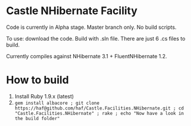 # Castle NHibernate Facility

Code is currently in Alpha stage. Master branch only. No build scripts.

To use: download the code. Build with .sln file. There are just 6 .cs files to build.

Currently compiles against NHibernate 3.1 + FluentNHibernate 1.2.

# How to build

 1. Install Ruby 1.9.x (latest)
 2. `gem install albacore ; git clone https://haf@github.com/haf/Castle.Facilities.NHibernate.git ; cd "Castle.Facilities.NHibernate" ; rake ; echo "Now have a look in the build folder"` 